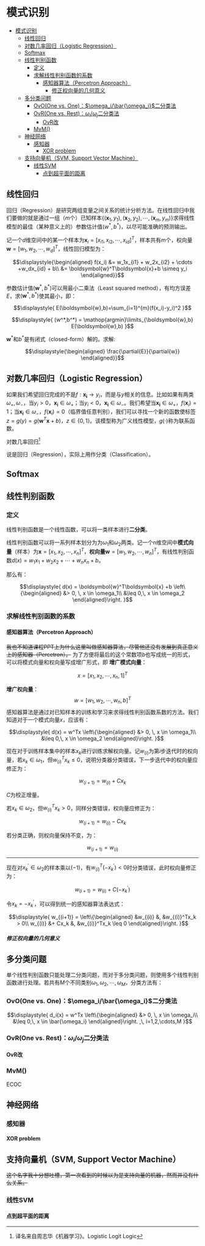 # 模式识别

- [模式识别](#模式识别)
  - [线性回归](#线性回归)
  - [对数几率回归（Logistic Regression）](#对数几率回归logistic-regression)
  - [Softmax](#softmax)
  - [线性判别函数](#线性判别函数)
    - [定义](#定义)
    - [求解线性判别函数的系数](#求解线性判别函数的系数)
      - [感知器算法（Percetron Approach）](#感知器算法percetron-approach)
        - [修正权向量的几何意义](#修正权向量的几何意义)
  - [多分类问题](#多分类问题)
    - [OvO(One vs. One)：$\omega_i/\bar{\omega_i}$二分类法](#ovoone-vs-oneomega_ibaromega_i二分类法)
    - [OvR(One vs. Rest)：$\omega_i/\omega_j$二分类法](#ovrone-vs-restomega_iomega_j二分类法)
      - [OvR改](#ovr改)
    - [MvM()](#mvm)
  - [神经网络](#神经网络)
    - [感知器](#感知器)
      - [XOR problem](#xor-problem)
  - [支持向量机（SVM, Support Vector Machine）](#支持向量机svm-support-vector-machine)
    - [线性SVM](#线性svm)
      - [点到超平面的距离](#点到超平面的距离)


## 线性回归
回归（Regression）是研究两组变量之间关系的统计分析方法。在线性回归中我们要做的就是通过一组（$m$个）已知样本$\displaystyle{\{ (\boldsymbol{x}_1,y_1), (\boldsymbol{x}_2,y_2), \cdots, (\boldsymbol{x}_m,y_m) \}}$求得线性模型的最佳（某种意义上的）参数估计值$(w^*,b^*)$，以尽可能准确的预测输出。

记一个$d$维空间中的某一个样本为$\boldsymbol{x}_i=[x_{i1},x_{i2},\cdots,x_{id}]^T$，样本共有$m$个，权向量$\boldsymbol{w}=[w_1,w_2,\cdots,w_d]^T$，线性回归模型为：

$$\displaystyle{\begin{aligned}
    f(x_i) &= w_1x_{i1} + w_2x_{i2} + \cdots +w_dx_{id} + b\\
    &= \boldsymbol{w}^T\boldsymbol{x}+b \simeq y_i
\end{aligned}}$$

参数估计值$(\boldsymbol{w}^*,b^*)$可以用最小二乘法（Least squared method），有均方误差$E$，求$(\boldsymbol{w}^*,b^*)$使其最小，即：

$$\displaystyle{
    E(\boldsymbol{w},b)=\sum_{i=1}^{m}(f(x_i)-y_i)^2
}$$

$$\displaystyle{
    (w^*,b^*) = \mathop{argmin}\limits_{\boldsymbol{w},b} E(\boldsymbol{w},b)
}$$

$\boldsymbol{w}^*$和$b^*$是有闭式（closed-form）解的。求解:

$$\displaystyle{\begin{aligned}
    \frac{\partial{E}}{\partial{w}}
\end{aligned}}$$

## 对数几率回归（Logistic Regression）
如果我们希望回归完成的不是$f:\boldsymbol{x_i} \rightarrow y_i$，而是与$y$相关的信息。比如如果有两类$\omega_+,\omega_-$，当$y_i>0$，$\boldsymbol{x_i} \in \omega_+$；当$y_i<0$，$\boldsymbol{x_i} \in \omega_-$。我们希望当$\boldsymbol{x_i} \in \omega_+$，$f(\boldsymbol{x}_i)=1$；当$\boldsymbol{x_i} \in \omega_-$，$f(\boldsymbol{x}_i)=0$（临界值任意判别），我们可以寻找一个新的函数使标签$z=g(y)=g(\boldsymbol{w}^T\boldsymbol{x}+b)$，$z \in \{0,1\}$。该模型称为广义线性模型，$g(\cdot)$称为联系函数。



对数几率回归[^1]

[^1]:译名来自周志华《机器学习》。Logistic Logit Logic

说是回归（Regression），实际上用作分类（Classification）。

## Softmax

## 线性判别函数
### 定义
线性判别函数是一个线性函数，可以将一类样本进行**二分类**。

线性判别函数可以将一系列样本划分为为$\omega_1$和$\omega_2$两类。记一个n维空间中**模式向量**（样本）为$\boldsymbol{x}=[x_1,x_2,\cdots,x_n]^T$，**权向量**$\boldsymbol{w}=[w_1,w_2,\cdots,w_n]^T$，有线性判别函数$d(x)=w_1x_1 + w_2x_2 + \cdots +w_nx_n + b$。

那么有：

$$\displaystyle{
    d(x) = \boldsymbol{w}^T\boldsymbol{x} +b
    \left\{\begin{aligned}
    &> 0, \, x \in \omega_1\\
    &\leq 0,\, x \in \omega_2
    \end{aligned}\right.
}$$

### 求解线性判别函数的系数
#### 感知器算法（Percetron Approach）
~~我也不知道课程PPT上为什么这里叫做感知器算法，尽管他还没有发展到真正意义上的感知器（Percetron）。~~
为了方便将最后的这个常数项$b$也写成统一的形式，可以将模式向量和权向量写成增广形式，即
**增广模式向量**：

$$x=[x_1,x_2,\cdots,x_n,1]^T$$

**增广权向量**：
$$w=[w_1,w_2,\cdots,w_n, b]^T$$
感知器算法是通过对已知样本的训练和学习来求得线性判别函数系数的方法。我们知道对于一个模式向量$x$，应该有：

$$\displaystyle{
    d(x) = w^Tx 
    \left\{\begin{aligned}
    &> 0, \, x \in \omega_1\\
    &\leq 0,\, x \in \omega_2
    \end{aligned}\right.
}$$

现在对于训练样本集中的样本$x_k$进行训练求解权向量。记$w_{(i)}$为第$i$步迭代时的权向量，若$x_k \in \omega_1$，但$w_{(i)}^T x_k \leq 0$，说明分类器分类错误，下一步迭代中的权向量应修正为：

$$w_{(i+1)} = w_{(i)} + Cx_k$$

$C$为校正增量。

若$x_k \in \omega_2$，但$w_{(i)}^T x_k > 0$，同样分类错误，权向量应修正为：

$$w_{(i+1)} = w_{(i)} - Cx_k$$

若分类正确，则权向量保持不变，为：

$$w_{(i+1)} = w_{(i)}$$

-----------

现在对$x_k^{'} \in \omega_2$的样本乘以$(-1)$，有$w_{(i)}^T(-x_k^{'}) < 0$时分类错误，此时权向量修正为：

$$w_{(i+1)} = w_{(i)} + C(-x_k^{'})$$

令$x_k=-x_k^{'}$，可以得到统一的感知器算法表达式：

$$\displaystyle{
    w_{(i+1)} =
    \left\{\begin{aligned}
    &w_{(i)} &, &w_{(i)}^Tx_k > 0\\
    w_{(i)} &+ Cx_k &, &w_{(i)}^Tx_k \leq 0
    \end{aligned}\right.
}$$

##### 修正权向量的几何意义
## 多分类问题
单个线性判别函数只能处理二分类问题，而对于多分类问题，则使用多个线性判别函数进行处理。若共有$M$个不同类别$\omega_1,\omega_2,\cdots,\omega_M$，分类方法有：

### OvO(One vs. One)：$\omega_i/\bar{\omega_i}$二分类法

$$\displaystyle{
    d_i(x) = w^Tx 
    \left\{\begin{aligned}
    &> 0, \, x \in \omega_i\\
    &\leq 0,\, x \in \bar{\omega_i}
    \end{aligned}\right. ,\, i=1,2,\cdots,M
}$$

### OvR(One vs. Rest)：$\omega_i/\omega_j$二分类法

#### OvR改

### MvM()
ECOC

## 神经网络
### 感知器
#### XOR problem
## 支持向量机（SVM, Support Vector Machine）
~~这个名字我十分想吐槽，第一次看到的时候以为是支持向量的机器，然而并没有什么关系。~~
### 线性SVM
#### 点到超平面的距离

